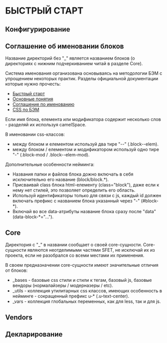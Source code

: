 
# БЫСТРЫЙ СТАРТ


## Конфигурирование



## Соглашение об именовании блоков

Название директорий без "_" является названием блоков (о директориях с нижним подчеркиванием читай в разделе Core).

Система именования организована основываясь на методологии БЭМ с упрощением некоторых практик. Разделы официальной документации которые нужно прочесть:
- [Быстрый старт](https://ru.bem.info/methodology/quick-start/)
- [Основные понятия](https://ru.bem.info/methodology/key-concepts/)
- [Соглашение по именованию](https://ru.bem.info/methodology/naming-convention/)
- [CSS по БЭМ](https://ru.bem.info/methodology/css/)

Если имя блока, елемента или модификатора содержит несколько слов - разделяй их используя camelSpace.

В именовании css-классов:
- между блоком и елементом используй два тире "--" (.block--elem).
- между блоком / елементом и модификатором используй одно тире "-" (.block-mod / .block--elem-mod).

Дополнительные особенности нейминга:
- Названия папки и файлов блока дожно включать в себя исключительно его название (block/block.*).
- Присваивай class блока html-елементу (class="block"), даже если к нему нет стилей, это позволяет определить его область.
- Используй идентификаторы только для связи с js, каждый id должен включать префикс с названием блока указанный через "-" (#block-*).
- Включай во все data-атрибуты название блока сразу после "data" (data-block-*="..."). 


## Core

Директория с "_" в названии сообщает о своей core-сущности. Core-сущности являются неотделимыми частями SFET, не исключай их из проекта, если не разобрался со всеми местами их применения.

В своем предназначении core-сущности имеют значительные отличия от блоков:
- _bases - базовые css стили и стили к тегам, базовый js, базовые вендоры (нормалайзеры / модерназеры / etc).
- _utils - коллекция утилитарных css классов, имеющих особенность в нейминге - сокращенный префикс u-* (.u-text-center).
- _vars - коллекция глобальных переменных, как для less, так и для js.


## Vendors


## Декларирование